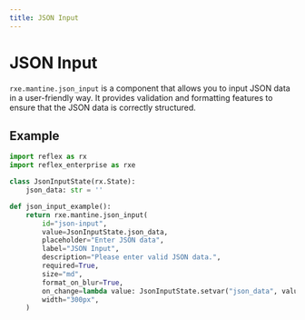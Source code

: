 ```yaml
---
title: JSON Input
---
```


# JSON Input

`rxe.mantine.json_input` is a component that allows you to input JSON data in a user-friendly way. It provides validation and formatting features to ensure that the JSON data is correctly structured.

## Example

```python
import reflex as rx
import reflex_enterprise as rxe

class JsonInputState(rx.State):
    json_data: str = ''

def json_input_example():
    return rxe.mantine.json_input(
        id="json-input",
        value=JsonInputState.json_data,
        placeholder="Enter JSON data",
        label="JSON Input",
        description="Please enter valid JSON data.",
        required=True,
        size="md",
        format_on_blur=True,
        on_change=lambda value: JsonInputState.setvar("json_data", value),
        width="300px",
    )
```
